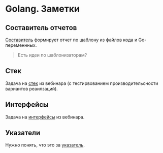 # Golang. Заметки

## Составитель отчетов

[Составитель](./templator/README.md) формирует отчет по шаблону из файлов кода и Go-переменнных.

> Есть идеи по шаблонизаторам?

## Стек

Задача на [стек](./stack/README.md) из вебинара (с тестирвованием производительсности вариантов реаилзаций).

## Интерфейсы

Задача на [интерфейсы](./interfaces/README.md) из вебинара.

## Указатели

Нужно понять, что это за [указатель](./pointers/README.md).
